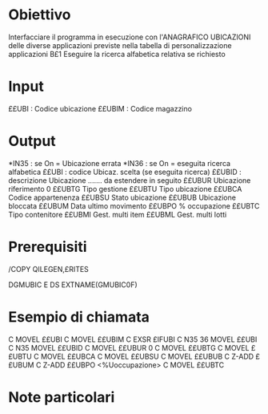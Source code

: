 # Obiettivo
Interfacciare il programma in esecuzione con l'ANAGRAFICO
UBICAZIONI delle diverse applicazioni previste nella
tabella di personalizzazione applicazioni B£1
Eseguire la ricerca alfabetica relativa se richiesto

# Input
££UBI  :  Codice ubicazione
££UBIM :  Codice magazzino

# Output
\*IN35  :  se On = Ubicazione   errata
\*IN36  :  se On = eseguita ricerca alfabetica
££UBI  :  codice Ubicaz.  scelta (se eseguita ricerca)
££UBID :  descrizione Ubicazione
....... da estendere in seguito
££UBUR  Ubicazione riferimento                        0
££UBTG  Tipo gestione
££UBTU  Tipo ubicazione
££UBCA  Codice appartenenza
££UBSU  Stato ubicazione
££UBUB  Ubicazione bloccata
££UBUM  Data ultimo movimento
££UBPO  % occupazione
££UBTC  Tipo contenitore
££UBMI  Gest. multi item
££UBML  Gest. multi lotti

# Prerequisiti

/COPY QILEGEN,£RITES

DGMUBIC         E DS                  EXTNAME(GMUBIC0F)

# Esempio di chiamata

C                     MOVEL       <Ubicaz>       ££UBI
C                     MOVEL       <Magazz>       ££UBIM
C                     EXSR        £IFUBI
C  N35 36             MOVEL       ££UBI          <campo Ubicaz.>
C  N35                MOVEL       ££UBID         <campo descrizione>
C                     MOVEL       ££UBUR         <Ubicazione riferimento>   0
C                     MOVEL       ££UBTG         <TipoMgestione>
C                     MOVEL       ££UBTU         <TipoMubicazione>
C                     MOVEL       ££UBCA         <Codice appartenenza>
C                     MOVEL       ££UBSU         <Stato ubicazione>
C                     MOVEL       ££UBUB         <Ubicazione bloccata>
C                     Z-ADD       ££UBUM         <DataMultimo movimento>
C                     Z-ADD       ££UBPO         <%Uoccupazione>
C                     MOVEL       ££UBTC         <TipoMcontenitore>

# Note particolari


